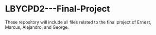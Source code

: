 # LBYCPD2---Final-Project
These repository will include all files related to the final project of Ernest, Marcus, Alejandro, and George. 
